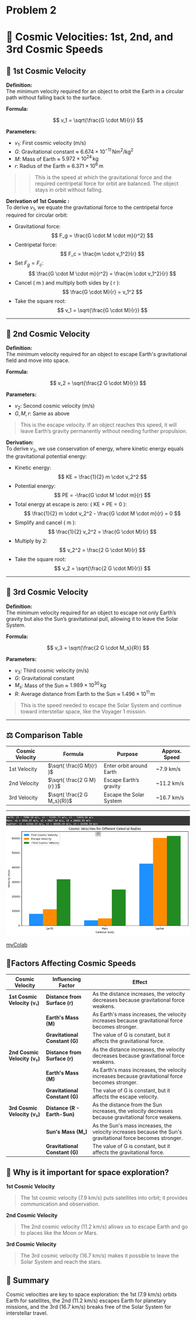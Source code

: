 # Problem 2

# 🚀 Cosmic Velocities: 1st, 2nd, and 3rd Cosmic Speeds

## 🔸 1st Cosmic Velocity

**Definition:**  
The minimum velocity required for an object to orbit the Earth in a circular path without falling back to the surface.

**Formula:**

$$
v_1 = \sqrt{\frac{G \cdot M}{r}}
$$

**Parameters:**

- $v_1$: First cosmic velocity (m/s)  
- $G$: Gravitational constant ≈ $6.674 \times 10^{-11} \, \text{Nm}^2/\text{kg}^2$
- $M$: Mass of Earth ≈ $5.972 \times 10^{24} \, \text{kg}$  
- $r$: Radius of the Earth ≈ $6.371 \times 10^6 \, \text{m}$

>> This is the speed at which the gravitational force and the required centripetal force for orbit are balanced. The object stays in orbit without falling.

**Derivation of 1st Cosmic :**  
To derive $v_1$, we equate the gravitational force to the centripetal force required for circular orbit:  
- Gravitational force: 
$$
F_g = \frac{G \cdot M \cdot m}{r^2}
$$  
- Centripetal force: 
$$
F_c = \frac{m \cdot v_1^2}{r}
$$  
- Set $F_g = F_c$:  
  $$
  \frac{G \cdot M \cdot m}{r^2} = \frac{m \cdot v_1^2}{r}
  $$  
- Cancel \( m \) and multiply both sides by \( r \):  
  $$
  \frac{G \cdot M}{r} = v_1^2
  $$  
- Take the square root:  
  $$
  v_1 = \sqrt{\frac{G \cdot M}{r}}
  $$

---

## 🔸 2nd Cosmic Velocity

**Definition:**  
The minimum velocity required for an object to escape Earth's gravitational field and move into space.

**Formula:**

$$
v_2 = \sqrt{\frac{2 G \cdot M}{r}}
$$

**Parameters:**

- $v_2$: Second cosmic velocity (m/s)  
- $G, M, r$: Same as above

> This is the escape velocity. If an object reaches this speed, it will leave Earth’s gravity permanently without needing further propulsion.

**Derivation:**  
To derive $v_2$, we use conservation of energy, where kinetic energy equals the gravitational potential energy:  
- Kinetic energy: 
$$
KE = \frac{1}{2} m \cdot v_2^2
$$  
- Potential energy: 
$$
PE = -\frac{G \cdot M \cdot m}{r}
$$  
- Total energy at escape is zero: \( KE + PE = 0 \):  
  $$
  \frac{1}{2} m \cdot v_2^2 - \frac{G \cdot M \cdot m}{r} = 0
  $$  
- Simplify and cancel \( m \):  
  $$
  \frac{1}{2} v_2^2 = \frac{G \cdot M}{r}
  $$  
- Multiply by 2:  
  $$
  v_2^2 = \frac{2 G \cdot M}{r}
  $$  
- Take the square root:  
  $$
  v_2 = \sqrt{\frac{2 G \cdot M}{r}}
  $$

---

## 🔸 3rd Cosmic Velocity

**Definition:**  
The minimum velocity required for an object to escape not only Earth’s gravity but also the Sun’s gravitational pull, allowing it to leave the Solar System.

**Formula:**

$$
v_3 = \sqrt{\frac{2 G \cdot M_s}{R}}
$$

**Parameters:**

- $v_3$: Third cosmic velocity (m/s)  
- $G$: Gravitational constant  
- $M_s$: Mass of the Sun ≈ $1.989 \times 10^{30} \, \text{kg}$  
- $R$: Average distance from Earth to the Sun ≈ $1.496 \times 10^{11} \, \text{m}$

> This is the speed needed to escape the Solar System and continue toward interstellar space, like the Voyager 1 mission.

---

## ⚖️ Comparison Table

| Cosmic Velocity | Formula                                | Purpose                             | Approx. Speed |
|-----------------|----------------------------------------|-------------------------------------|----------------|
| 1st Velocity    | $\sqrt{ \frac{G M}{r} }$           | Enter orbit around Earth            | ~7.9 km/s      |
| 2nd Velocity    | $\sqrt{ \frac{2 G M}{r} }$         | Escape Earth’s gravity              | ~11.2 km/s     |
| 3rd Velocity    | $\sqrt{ \frac{2 G M_s}{R}}$      | Escape the Solar System             | ~16.7 km/s     |

---

![alt text](image-3.png)

[myColab](https://colab.research.google.com/drive/1uiOnaCDWHXjZfUy9RQ69LR58JifvRkQd#scrollTo=KXlw8YCmAYHn)


## 🔻Factors Affecting Cosmic Speeds

| **Cosmic Velocity**    | **Influencing Factor**     | **Effect**                                                                |
|------------------------|----------------------------|--------------------------------------------------------------------------|
| **1st Cosmic Velocity (v₁)** | **Distance from Surface (r)** | As the distance increases, the velocity decreases because gravitational force weakens. |
|                        | **Earth's Mass (M)**        | As Earth's mass increases, the velocity increases because gravitational force becomes stronger. |
|                        | **Gravitational Constant (G)** | The value of G is constant, but it affects the gravitational force.      |
| **2nd Cosmic Velocity (v₂)** | **Distance from Surface (r)** | As the distance increases, the velocity decreases because gravitational force weakens. |
|                        | **Earth's Mass (M)**        | As Earth's mass increases, the velocity increases because gravitational force becomes stronger. |
|                        | **Gravitational Constant (G)** | The value of G is constant, but it affects the escape velocity.          |
| **3rd Cosmic Velocity (v₃)** | **Distance (R - Earth-Sun)** | As the distance from the Sun increases, the velocity decreases because gravitational force weakens. |
|                        | **Sun's Mass (Mₛ)**         | As the Sun's mass increases, the velocity increases because the Sun's gravitational force becomes stronger. |
|                        | **Gravitational Constant (G)** | The value of G is constant, but it affects the gravitational force.      |


## 🚀 Why is it important for space exploration?

 **1st Cosmic Velocity**  
> The 1st cosmic velocity (7.9 km/s) puts satellites into orbit; it provides communication and observation.  
>  
 **2nd Cosmic Velocity**  
> The 2nd cosmic velocity (11.2 km/s) allows us to escape Earth and go to places like the Moon or Mars.  
>  
 **3rd Cosmic Velocity**  
> The 3rd cosmic velocity (16.7 km/s) makes it possible to leave the Solar System and reach the stars.  

## 📌 Summary  
Cosmic velocities are key to space exploration: the 1st (7.9 km/s) orbits Earth for satellites, the 2nd (11.2 km/s) escapes Earth for planetary missions, and the 3rd (16.7 km/s) breaks free of the Solar System for interstellar travel.